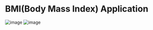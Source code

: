 # BMI(Body Mass Index) Application
![image](https://user-images.githubusercontent.com/76823502/131163495-fc1cc96b-938c-4d34-a8f1-1cc1dfe741cb.png)
![image](https://user-images.githubusercontent.com/76823502/131163602-4f26cd0a-c132-4fa9-95cd-e119430df7f4.png)


